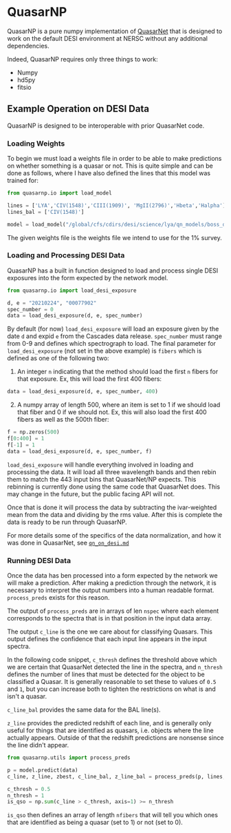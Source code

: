 # QuasarNP
QuasarNP is a pure numpy implementation of [QuasarNet](https://github.com/ngbusca/QuasarNET) that is designed to work on the default DESI environment at NERSC without any additional dependencies.

Indeed, QuasarNP requires only three things to work:
- Numpy
- hd5py
- fitsio

## Example Operation on DESI Data
QuasarNP is designed to be interoperable with prior QuasarNet code.

### Loading Weights
To begin we must load a weights file in order to be able to make predictions
on whether something is a quasar or not. This is quite simple and can be done
as follows, where I have also defined the lines that this model was trained
for:

```python
from quasarnp.io import load_model

lines = ['LYA','CIV(1548)','CIII(1909)', 'MgII(2796)','Hbeta','Halpha']
lines_bal = ['CIV(1548)']

model = load_model("/global/cfs/cdirs/desi/science/lya/qn_models/boss_dr12/qn_train_coadd_indtrain_0_0.h5")
```

The given weights file is the weights file we intend to use for the 1% survey.

### Loading and Processing DESI Data

QuasarNP has a built in function designed to load and process single DESI exposures into the form expected by the network model.

```python
from quasarnp.io import load_desi_exposure

d, e = "20210224", "00077902"
spec_number = 0
data = load_desi_exposure(d, e, spec_number)
```

By default (for now) `load_desi_exposure` will load an exposure given by
the date `d` and expid `e` from the Cascades data release.
`spec_number` must range from 0-9 and defines which spectrograph to load.
The final parameter for `load_desi_exposure` (not set in the above example)
is `fibers` which is defined as one of the following two:
1. An integer `n` indicating that the method should load the first `n` fibers for that exposure. Ex, this will load the first 400 fibers:
```python
data = load_desi_exposure(d, e, spec_number, 400)
```

2. A numpy array of length 500, where an item is set to 1 if we should load that
fiber and 0 if we should not. Ex, this will also load the first 400 fibers
as well as the 500th fiber:
```python
f = np.zeros(500)
f[0:400] = 1
f[-1] = 1
data = load_desi_exposure(d, e, spec_number, f)
```

`load_desi_exposure` will handle everything involved in loading and processing the
data. It will load all three wavelength bands and then rebin them to match the 443
input bins that QuasarNet/NP expects. This rebinning is currently done using the
same code that QuasarNet does. This may change in the future, but the public
facing API will not.

Once that is done it will process the data by subtracting the ivar-weighted mean
from the data and dividing by the rms value. After this is complete the data is
ready to be run through QuasarNP.

For more details some of the specifics of the data normalization, and how it was done in QuasarNet, see [`qn_on_desi.md`](https://github.com/desihub/QuasarNP/blob/main/qn_on_desi.md)

### Running DESI Data
Once the data has ben processed into a form expected by the network we will
make a prediction. After making a prediction through the network, it is necessary
to interpret the output numbers into a human readable format. `process_preds`
exists for this reason.

The output of `process_preds` are in arrays of len `nspec` where each element
corresponds to the spectra that is in that position in the input data array.

The output `c_line` is the one we care about for classifying Quasars. This
output defines the confidence that each input line appears in the input spectra.

In the following code snippet, `c_thresh` defines the threshold above which we
are certain that QuasarNet detected the line in the spectra, and `n_thresh` defines
the number of lines that must be detected for the object to be classified a Quasar.
It is generally reasonable to set these to values of `0.5` and `1`, but you can
increase both to tighten the restrictions on what is and isn't a quasar.

`c_line_bal` provides the same data for the BAL line(s).

`z_line` provides the predicted redshift of each line, and is generally only
useful for things that are identified as quasars, i.e. objects where the line
actually appears. Outside of that the redshift predictions are nonsense since
the line didn't appear.

```python
from quasarnp.utils import process_preds

p = model.predict(data)
c_line, z_line, zbest, c_line_bal, z_line_bal = process_preds(p, lines, lines_bal)

c_thresh = 0.5
n_thresh = 1
is_qso = np.sum(c_line > c_thresh, axis=1) >= n_thresh
```

`is_qso` then defines an array of length `nfibers` that will tell you which ones
 that are identified as being a quasar (set to 1) or not (set to 0).
